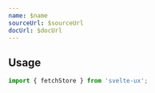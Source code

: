 ```yaml
---
name: $name
sourceUrl: $sourceUrl
docUrl: $docUrl
---
```


<script lang="ts">
	import Preview from '$lib/components/Preview.svelte';

	import fetchStore from '$lib/stores/fetchStore';

  // const { loading, data, error } = fetchStore(/*...*/)
</script>

## Usage

```js
import { fetchStore } from 'svelte-ux';
```
